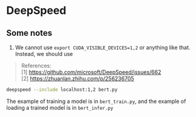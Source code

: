 # DeepSpeed

## Some notes
1. We cannot use `export CUDA_VISIBLE_DEVICES=1,2` or anything like that. Instead, we should use
> References: <br>
> [1] https://github.com/microsoft/DeepSpeed/issues/662<br>
> [2] https://zhuanlan.zhihu.com/p/256236705
```bash
deepspeed --include localhost:1,2 bert.py
```

The example of training a model is in `bert_train.py`, and the example of loading a trained model is in `bert_infer.py`
